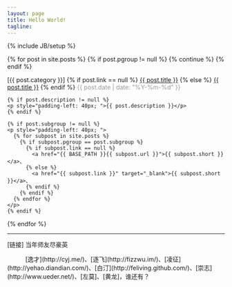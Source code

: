 ```yaml
---
layout: page
title: Hello World!
tagline: 
---
```

{% include JB/setup %}

{% for post in site.posts %}
  {% if post.pgroup != null %}
    {% continue %}
  {% endif %}

  <p>
    <span>[{{ post.category }}]</span>
    {% if post.link == null %}
      <a href="{{ BASE_PATH }}{{ post.url }}">{{ post.title }}</a>
    {% else %}
      <a href="{{ post.link }}" target="_blank">{{ post.title }}</a>
    {% endif %}
    <span style="color: #999;">{{ post.date | date: "%Y-%m-%d" }}</span>

    {% if post.description != null %}
    <p style="padding-left: 40px; ">{{ post.description }}</p>
    {% endif %}

    {% if post.subgroup != null %}
    <p style="padding-left: 40px; ">
      {% for subpost in site.posts %}
        {% if subpost.pgroup == post.subgroup %}
          {% if subpost.link == null %}
            <a href="{{ BASE_PATH }}{{ subpost.url }}">{{ subpost.short }}</a>、
          {% else %}
            <a href="{{ subpost.link }}" target="_blank">{{ subpost.short }}</a>、
          {% endif %}
        {% endif %}
      {% endfor %}
    </p>
    {% endif %}
  </p>
{% endfor %}
<hr>
<p>[链接] 当年师友尽豪英</p>
　　　[逸才](http://cyj.me/)、[逐飞](http://fizzwu.im/)、[凌征](http://yehao.diandian.com/)、[白汀](http://feliving.github.com/)、[崇志](http://www.ueder.net/)、[左莫]、[黄龙]，谁还有？
